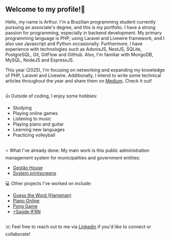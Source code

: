 <h2>Welcome to my profile!👋</h2>

Hello, my name is Arthur. I'm a Brazilian programming student currently pursuing an associate's degree, and this is my portfolio. I have a strong passion for programming, especially in backend development. My primary programming language is PHP, using Laravel and Livewire framework, and I also use Javascript and Python occasionally. Furthermore, I have experience with technologies such as AdonisJS, NestJS, SQLite, PostgreSQL, Git, GitFlow and GitHub. Also, I'm familiar with MongoDB, MySQL, NodeJS and ExpressJS.

This year (2025), I'm focusing on networking and expanding my knowledge of PHP, Laravel and Livewire. Additionally, I intend to write some technical articles throughout the year and share them on [Medium](https://medium.com/@arthurvinice). Check it out!

##

👍 Outside of coding, I enjoy some hobbies:

* Studying
* Playing online games
* Listening to music
* Playing piano and guitar
* Learning new languages
* Practicing volleyball

##

⭐ What I've already done:
My main work is this public administration management system for municipalities and government entities:
* [Gestão House](https://pmcn.gestaohouse.com.br/)
* [System printscreens](https://imgur.com/a/F5LaVqN)
  
💻 Other projects I've worked on include:
* [Guess the Word (Hangman)](https://github.com/arthurvinice/guess-word-game)
* [Piano Online](https://github.com/arthurvinice/grand-piano-site)
* [Pong Game](https://github.com/arthurvinice/PONG_CPP)
* [+Saúde IFRN](https://github.com/delellisc/projetoIntegrador)

##

✉️ Feel free to reach out to me via [Linkedin](https://www.linkedin.com/in/arthurfmacedo/) if you'd like to connect or collaborate!

